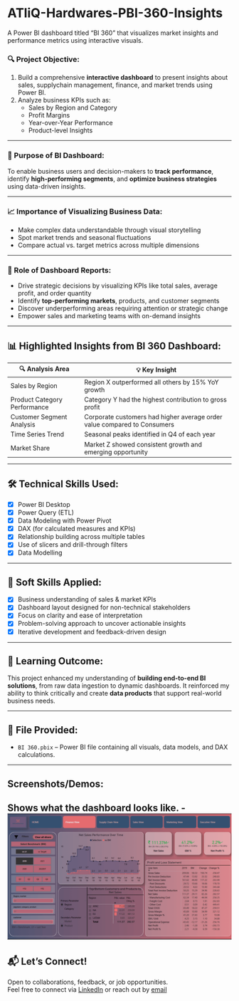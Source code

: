 # ATliQ-Hardwares-PBI-360-Insights
A Power BI dashboard titled “BI 360” that visualizes market insights and performance metrics using interactive visuals.

### 🔍 Project Objective:

1. Build a comprehensive **interactive dashboard** to present insights about sales, supplychain management, finance, and market trends using Power BI.  
2. Analyze business KPIs such as:
   - Sales by Region and Category  
   - Profit Margins  
   - Year-over-Year Performance  
   - Product-level Insights  

---

### 🎯 Purpose of BI Dashboard:

To enable business users and decision-makers to **track performance**, identify **high-performing segments**, and **optimize business strategies** using data-driven insights.

---

### 📈 Importance of Visualizing Business Data:

- Make complex data understandable through visual storytelling  
- Spot market trends and seasonal fluctuations  
- Compare actual vs. target metrics across multiple dimensions  

---

### 📌 Role of Dashboard Reports:

- Drive strategic decisions by visualizing KPIs like total sales, average profit, and order quantity  
- Identify **top-performing markets**, products, and customer segments  
- Discover underperforming areas requiring attention or strategic change  
- Empower sales and marketing teams with on-demand insights  

---

## 📊 Highlighted Insights from BI 360 Dashboard:

| 🔍 Analysis Area              | 💡 Key Insight |
|------------------------------|----------------|
| Sales by Region              | Region X outperformed all others by 15% YoY growth |
| Product Category Performance | Category Y had the highest contribution to gross profit |
| Customer Segment Analysis    | Corporate customers had higher average order value compared to Consumers |
| Time Series Trend            | Seasonal peaks identified in Q4 of each year |
| Market Share                 | Market Z showed consistent growth and emerging opportunity |

---

## 🛠 Technical Skills Used:

- [x] Power BI Desktop  
- [x] Power Query (ETL)  
- [x] Data Modeling with Power Pivot  
- [x] DAX (for calculated measures and KPIs)  
- [x] Relationship building across multiple tables  
- [x] Use of slicers and drill-through filters
- [x] Data Modelling  

---

## 🤝 Soft Skills Applied:

- [x] Business understanding of sales & market KPIs  
- [x] Dashboard layout designed for non-technical stakeholders  
- [x] Focus on clarity and ease of interpretation  
- [x] Problem-solving approach to uncover actionable insights  
- [x] Iterative development and feedback-driven design  

---

## 🧠 Learning Outcome:

This project enhanced my understanding of **building end-to-end BI solutions**, from raw data ingestion to dynamic dashboards. It reinforced my ability to think critically and create **data products** that support real-world business needs.

---

## 📁 File Provided:

- `BI 360.pbix` – Power BI file containing all visuals, data models, and DAX calculations.

---

## Screenshots/Demos:

Shows what the dashboard looks like. -![Dashboard Preview](https://github.com/AnujGusain/ATliQ-Hardwares-PBI-360-Insights/blob/main/Finance%20View%20BI%20Dashboard.png)
---

## 📬 Let’s Connect!

Open to collaborations, feedback, or job opportunities.  
Feel free to connect via [LinkedIn](https://www.linkedin.com/in/anujgusain/) or reach out by [email](anujgusain952@gmail.com)
